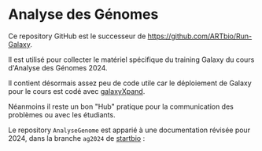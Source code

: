 # Analyse des Génomes

Ce repository GitHub est le successeur de https://github.com/ARTbio/Run-Galaxy.

Il est utilisé pour collecter le matériel spécifique du training Galaxy du cours d'Analyse des Génomes
2024.

Il contient désormais assez peu de code utile car le déploiement de Galaxy pour le
cours est codé avec [galaxyXpand](https://github.com/ARTbio/galaxyXpand/blob/ag2024/scripts/deploy_ag2024.sh).

Néanmoins il reste un bon "Hub" pratique pour la communication des problèmes ou
avec les étudiants.

Le repository `AnalyseGenome` est apparié à une documentation révisée pour 2024,
dans la branche `ag2024` de [startbio](https://artbio.github.io/startbio) :

